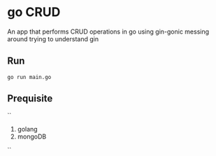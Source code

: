 # go CRUD
An app that performs CRUD operations in go using gin-gonic
messing around trying to understand gin 

## Run
`` go run main.go
``

## Prequisite
``
1. golang
2. mongoDB

``

